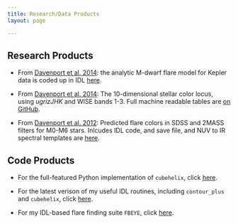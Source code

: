 ```yaml
---
title: Research/Data Products
layout: page

---
```



## Research Products

- From [Davenport et al. 2014](http://adsabs.harvard.edu/abs/2014ApJ...797..122D): the analytic M-dwarf flare model for Kepler data is coded up in IDL [here](https://github.com/jradavenport/FBeye/blob/master/aflare.pro).
 
- From [Davenport et al. 2014](http://adsabs.harvard.edu/abs/2014MNRAS.440.3430D): The 10-dimensional stellar color locus, using *ugrizJHK* and WISE bands 1-3. Full machine readable tables are [on GitHub](https://github.com/jradavenport/wise_locus).

- From [Davenport et al. 2012](http://adsabs.harvard.edu/abs/2012ApJ...748...58D): Predicted flare colors in SDSS and 2MASS filters for M0-M6 stars. Inlcudes IDL code, and save file, and NUV to IR spectral templates are [here](https://github.com/jradavenport/flare-grid).



## Code Products
- For the full-featured Python implementation of `cubehelix`, click [here](https://github.com/jradavenport/cubehelix).

- For the latest verison of my useful IDL routines, including `contour_plus` and `cubehelix`, click [here](https://github.com/jradavenport/jradavenport_idl).

- For my IDL-based flare finding suite `FBEYE`, click [here](https://github.com/jradavenport/FBeye).


